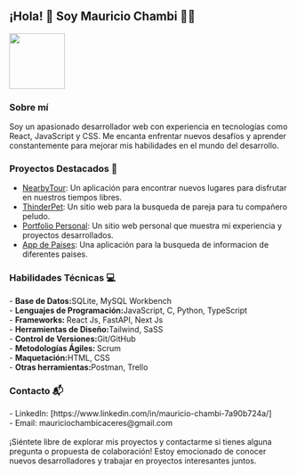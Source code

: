 <h2 >¡Hola! 👋 Soy Mauricio Chambi 👨‍💻</h2> 
<img src="https://mauricio-chambi.netlify.app/LogoPage.png" width="100px" height="100px" style="margin: auto;"/>
<h3>Sobre mí</h3>
Soy un apasionado desarrollador web con experiencia en tecnologías como React, JavaScript y CSS. Me encanta enfrentar nuevos desafíos y aprender constantemente para mejorar mis habilidades en el mundo del desarrollo.

<h3>Proyectos Destacados 🚀</h3> 

- <a target="_blank" href="https://nearbytour.vercel.app/home">NearbyTour</a>: Un aplicación para encontrar nuevos lugares para disfrutar en nuestros tiempos libres.<br>
- <a target="_blank" href="https://thinderpet.vercel.app/">ThinderPet</a>: Un sitio web para la busqueda de pareja para tu compañero peludo.<br>
- <a target="_blank" href="https://mauricio-chambi.netlify.app">Portfolio Personal</a>: Un sitio web personal que muestra mi experiencia y proyectos desarrollados.<br>
- <a target="_blank" href="https://countries-api-rest-react.netlify.app">App de Paises</a>: Una aplicación para la busqueda de informacion de diferentes paises.<br>

<h3>Habilidades Técnicas 💻</h3>
- <b>Base de Datos:</b>SQLite, MySQL Workbench<br>
- <b>Lenguajes de Programación:</b>JavaScript, C, Python, TypeScript<br>
- <b>Frameworks: </b>React Js, FastAPI, Next Js<br>
- <b>Herramientas de Diseño:</b>Tailwind, SaSS<br>
- <b>Control de Versiones:</b>Git/GitHub<br>
- <b>Metodologías Ágiles: </b>Scrum<br>
- <b>Maquetación:</b>HTML, CSS<br>
- <b>Otras herramientas:</b>Postman, Trello<br>


<h3>Contacto 📬</h3>
- LinkedIn: [https://www.linkedin.com/in/mauricio-chambi-7a90b724a/]<br>
- Email: mauriciochambicaceres@gmail.com<br>
<br>
¡Siéntete libre de explorar mis proyectos y contactarme si tienes alguna pregunta o propuesta de colaboración! Estoy emocionado de conocer nuevos desarrolladores y trabajar en proyectos interesantes juntos.
